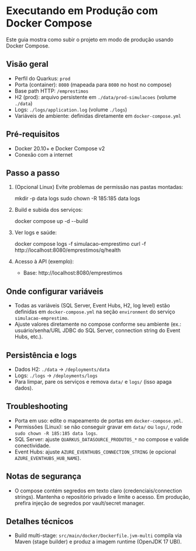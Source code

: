 # Executando em Produção com Docker Compose

Este guia mostra como subir o projeto em modo de produção usando Docker Compose.

## Visão geral
- Perfil do Quarkus: `prod`
- Porta (container): `8080` (mapeada para `8080` no host no compose)
- Base path HTTP: `/emprestimos`
- H2 (prod): arquivo persistente em `./data/prod-simulacoes` (volume `./data`)
- Logs: `./logs/application.log` (volume `./logs`)
- Variáveis de ambiente: definidas diretamente em `docker-compose.yml`

## Pré-requisitos
- Docker 20.10+ e Docker Compose v2
- Conexão com a internet
## Passo a passo
1) (Opcional Linux) Evite problemas de permissão nas pastas montadas:
   
   mkdir -p data logs
   sudo chown -R 185:185 data logs

2) Build e subida dos serviços:
   
   docker compose up -d --build

3) Ver logs e saúde:
   
   docker compose logs -f simulacao-emprestimo
   curl -f http://localhost:8080/emprestimos/q/health

4) Acesso à API (exemplo):
   - Base: http://localhost:8080/emprestimos

## Onde configurar variáveis
- Todas as variáveis (SQL Server, Event Hubs, H2, log level) estão definidas em `docker-compose.yml` na seção `environment` do serviço `simulacao-emprestimo`.
- Ajuste valores diretamente no compose conforme seu ambiente (ex.: usuário/senha/URL JDBC do SQL Server, connection string do Event Hubs, etc.).

## Persistência e logs
- Dados H2: `./data` -> `/deployments/data`
- Logs: `./logs` -> `/deployments/logs`
- Para limpar, pare os serviços e remova `data/` e `logs/` (isso apaga dados).

## Troubleshooting
- Porta em uso: edite o mapeamento de portas em `docker-compose.yml`.
- Permissões (Linux): se não conseguir gravar em `data/` ou `logs/`, rode `sudo chown -R 185:185 data logs`.
- SQL Server: ajuste `QUARKUS_DATASOURCE_PRODUTOS_*` no compose e valide conectividade.
- Event Hubs: ajuste `AZURE_EVENTHUBS_CONNECTION_STRING` (e opcional `AZURE_EVENTHUBS_HUB_NAME`).

## Notas de segurança
- O compose contém segredos em texto claro (credenciais/connection strings). Mantenha o repositório privado e limite o acesso. Em produção, prefira injeção de segredos por vault/secret manager.

## Detalhes técnicos
- Build multi-stage: `src/main/docker/Dockerfile.jvm-multi` compila via Maven (stage builder) e produz a imagem runtime (OpenJDK 17 UBI).
